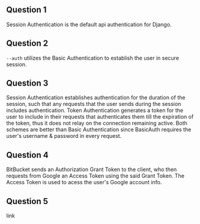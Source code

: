 ## Question 1

Session Authentication is the default api authentication for Django.

## Question 2

`--auth` utilizes the Basic Authentication to establish the user in secure session.

## Question 3

Session Authentication establishes authentication for the duration of the session, such that any requests that the user sends during the session includes authentication.
Token Authentication generates a token for the user to include in their requests that authenticates them till the expiration of the token, thus it does not relay on the connection remaining active.
Both schemes are better than Basic Authentication since BasicAuth requires the user's username & password in every request.

## Question 4

BitBucket sends an Authorization Grant Token to the client, who then requests from Google an Access Token using the said Grant Token. The Access Token is used to acess the user's Google account info.

## Question 5

link
